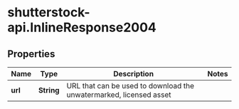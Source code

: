 # shutterstock-api.InlineResponse2004

## Properties
Name | Type | Description | Notes
------------ | ------------- | ------------- | -------------
**url** | **String** | URL that can be used to download the unwatermarked, licensed asset | 



